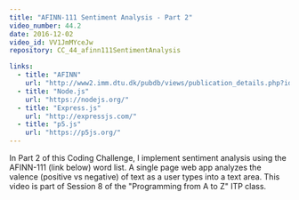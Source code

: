 ```yaml
---
title: "AFINN-111 Sentiment Analysis - Part 2"
video_number: 44.2
date: 2016-12-02
video_id: VV1JmMYceJw
repository: CC_44_afinn111SentimentAnalysis

links:
  - title: "AFINN"  
    url: "http://www2.imm.dtu.dk/pubdb/views/publication_details.php?id=6010"
  - title: "Node.js"  
    url: "https://nodejs.org/"
  - title: "Express.js"  
    url: "http://expressjs.com/"
  - title: "p5.js"  
    url: "https://p5js.org/"
---
```


In Part 2 of this Coding Challenge, I implement sentiment analysis using the AFINN-111 (link below) word list.  A single page web app analyzes the valence (positive vs negative) of text as a user types into a text area. This video is part of Session 8 of the "Programming from A to Z" ITP class.
